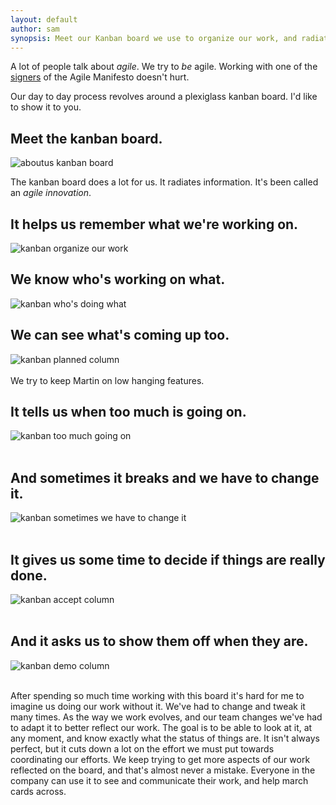 ```yaml
---
layout: default
author: sam
synopsis: Meet our Kanban board we use to organize our work, and radiate information around the office.  Quick, it's broken and we need to fix it...
---
```


A lot of people talk about *agile*. We try to *be* agile.
Working with one of the
[signers](http://agilemanifesto.org/authors.html) of the Agile
Manifesto doesn't hurt.

Our day to day process revolves around a plexiglass kanban board.
I'd like to show it to you.

Meet the kanban board.
--

![aboutus kanban board](/images/meet-kanban/kanban5.jpg)

The kanban board does a lot for us.  It radiates information.
It's been called an *agile innovation*.

It helps us remember what we're working on.
--


![kanban organize our work](/images/meet-kanban/kanban7.jpg)

We know who's working on what.
--

![kanban who's doing what](/images/meet-kanban/kanban2.jpg)

We can see what's coming up too.
--
![kanban planned column](/images/meet-kanban/kanban6.jpg)
<br/><br/>
We try to keep Martin on low hanging features.

It tells us when too much is going on.
--
![kanban too much going on](/images/meet-kanban/kanban4.jpg)
<br/><br/>

And sometimes it breaks and we have to change it.
--
![kanban sometimes we have to change it](/images/meet-kanban/kanban1.jpg)
<br/><br/>

It gives us some time to decide if things are really done.
--
![kanban accept column](/images/meet-kanban/kanban8.jpg)
<br/><br/>

And it asks us to show them off when they are.
--
![kanban demo column](/images/meet-kanban/kanban9.jpg)
<br/><br/>


After spending so much time working with this board it's hard for
me to imagine us doing our work without it.  We've had to change
and tweak it many times.  As the way we work evolves, and our
team changes we've had to adapt it to better reflect our work.
The goal is to be able to look at it, at any moment, and know
exactly what the status of things are.  It isn't always perfect,
but it cuts down a lot on the effort we must put towards
coordinating our efforts.  We keep trying to get more aspects of
our work reflected on the board, and that's almost never a
mistake.  Everyone in the company can use it to see and
communicate their work, and help march cards across.
